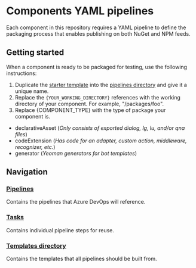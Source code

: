 # Components YAML pipelines
Each component in this repository requires a YAML pipeline to define the packaging process that enables publishing on both NuGet and NPM feeds.

## Getting started
When a component is ready to be packaged for testing, use the following instructions:
1. Duplicate the [starter template](/templates/startTemplate.yml) into the [pipelines directory](/pipelines) and give it a unique name.
1. Replace the `{YOUR_WORKING_DIRECTORY}` references with the working directory of your component. For example, "/packages/foo".
1. Replace {COMPONENT_TYPE} with the type of package your component is.
  - declarativeAsset (_Only consists of exported dialog, lg, lu, and/or qna files_)
  - codeExtension (_Has code for an adapter, custom action, middleware, recognizer, etc._)
  - generator (_Yeoman generators for bot templates_)

## Navigation
### [Pipelines](/pipelines)
Contains the pipelines that Azure DevOps will reference.

### [Tasks](/tasks)
Contains individual pipeline steps for reuse.

### [Templates directory](/templates)
Contains the templates that all pipelines should be built from.